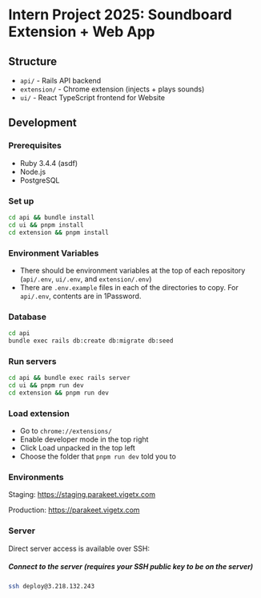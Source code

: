 # Intern Project 2025: Soundboard Extension + Web App

## Structure

- `api/` - Rails API backend
- `extension/` - Chrome extension (injects + plays sounds)
- `ui/` - React TypeScript frontend for Website

## Development

### Prerequisites

- Ruby 3.4.4 (asdf)
- Node.js
- PostgreSQL

### Set up

```bash
cd api && bundle install
cd ui && pnpm install
cd extension && pnpm install
```

### Environment Variables

- There should be environment variables at the top of each repository (`api/.env`, `ui/.env`, and `extension/.env`)
- There are `.env.example` files in each of the directories to copy. For `api/.env`, contents are in 1Password.

### Database

```bash
cd api
bundle exec rails db:create db:migrate db:seed
```

### Run servers

```bash
cd api && bundle exec rails server
cd ui && pnpm run dev
cd extension && pnpm run dev
```

### Load extension

- Go to `chrome://extensions/`
- Enable developer mode in the top right
- Click Load unpacked in the top left
- Choose the folder that `pnpm run dev` told you to

### Environments

Staging: https://staging.parakeet.vigetx.com

Production: https://parakeet.vigetx.com

### Server

Direct server access is available over SSH:

##### Connect to the server (requires your SSH public key to be on the server)

```bash
ssh deploy@3.218.132.243
```
